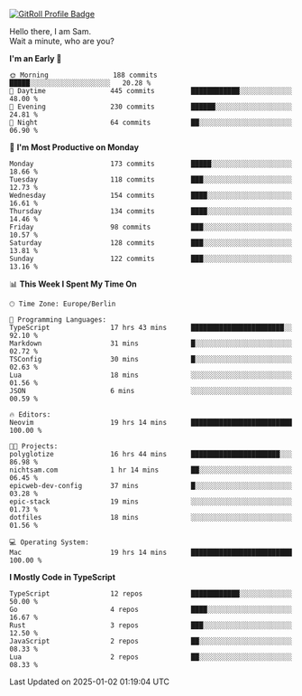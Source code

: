 <a href="https://gitroll.io/profile/u8g4G6FTZM7WSCSqTRPGSHZygT4O2" target="_blank"><img src="https://gitroll.io/api/badges/profiles/v1/u8g4G6FTZM7WSCSqTRPGSHZygT4O2?theme=nord" alt="GitRoll Profile Badge"/></a>

Hello there, I am Sam.  
Wait a minute, who are you?
  
<!--START_SECTION:waka-->
**I'm an Early 🐤** 

```text
🌞 Morning                188 commits         █████░░░░░░░░░░░░░░░░░░░░   20.28 % 
🌆 Daytime                445 commits         ████████████░░░░░░░░░░░░░   48.00 % 
🌃 Evening                230 commits         ██████░░░░░░░░░░░░░░░░░░░   24.81 % 
🌙 Night                  64 commits          ██░░░░░░░░░░░░░░░░░░░░░░░   06.90 % 
```
📅 **I'm Most Productive on Monday** 

```text
Monday                   173 commits         █████░░░░░░░░░░░░░░░░░░░░   18.66 % 
Tuesday                  118 commits         ███░░░░░░░░░░░░░░░░░░░░░░   12.73 % 
Wednesday                154 commits         ████░░░░░░░░░░░░░░░░░░░░░   16.61 % 
Thursday                 134 commits         ████░░░░░░░░░░░░░░░░░░░░░   14.46 % 
Friday                   98 commits          ███░░░░░░░░░░░░░░░░░░░░░░   10.57 % 
Saturday                 128 commits         ███░░░░░░░░░░░░░░░░░░░░░░   13.81 % 
Sunday                   122 commits         ███░░░░░░░░░░░░░░░░░░░░░░   13.16 % 
```


📊 **This Week I Spent My Time On** 

```text
🕑︎ Time Zone: Europe/Berlin

💬 Programming Languages: 
TypeScript               17 hrs 43 mins      ███████████████████████░░   92.10 % 
Markdown                 31 mins             █░░░░░░░░░░░░░░░░░░░░░░░░   02.72 % 
TSConfig                 30 mins             █░░░░░░░░░░░░░░░░░░░░░░░░   02.63 % 
Lua                      18 mins             ░░░░░░░░░░░░░░░░░░░░░░░░░   01.56 % 
JSON                     6 mins              ░░░░░░░░░░░░░░░░░░░░░░░░░   00.59 % 

🔥 Editors: 
Neovim                   19 hrs 14 mins      █████████████████████████   100.00 % 

🐱‍💻 Projects: 
polyglotize              16 hrs 44 mins      ██████████████████████░░░   86.98 % 
nichtsam.com             1 hr 14 mins        ██░░░░░░░░░░░░░░░░░░░░░░░   06.45 % 
epicweb-dev-config       37 mins             █░░░░░░░░░░░░░░░░░░░░░░░░   03.28 % 
epic-stack               19 mins             ░░░░░░░░░░░░░░░░░░░░░░░░░   01.73 % 
dotfiles                 18 mins             ░░░░░░░░░░░░░░░░░░░░░░░░░   01.56 % 

💻 Operating System: 
Mac                      19 hrs 14 mins      █████████████████████████   100.00 % 
```

**I Mostly Code in TypeScript** 

```text
TypeScript               12 repos            ████████████░░░░░░░░░░░░░   50.00 % 
Go                       4 repos             ████░░░░░░░░░░░░░░░░░░░░░   16.67 % 
Rust                     3 repos             ███░░░░░░░░░░░░░░░░░░░░░░   12.50 % 
JavaScript               2 repos             ██░░░░░░░░░░░░░░░░░░░░░░░   08.33 % 
Lua                      2 repos             ██░░░░░░░░░░░░░░░░░░░░░░░   08.33 % 
```




 Last Updated on 2025-01-02 01:19:04 UTC
<!--END_SECTION:waka-->
